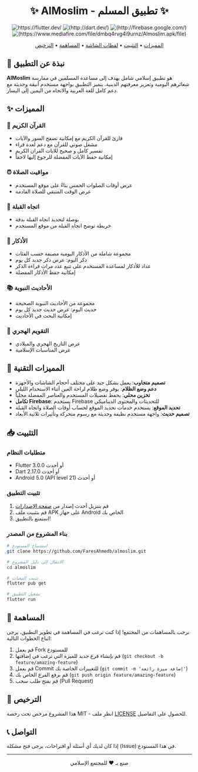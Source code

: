<div align="center">
  <h1>✨ AlMoslim - تطبيق المسلم ✨</h1>

  <p>
    <img src="https://img.shields.io/badge/Flutter-02569B?style=for-the-badge&logo=flutter&logoColor=white" alt="https://flutter.dev/"/>
    <img src="https://img.shields.io/badge/Dart-0175C2?style=for-the-badge&logo=dart&logoColor=white" alt="(http://dart.dev/)"/>
    <img src="https://img.shields.io/badge/Firebase-FFCA28?style=for-the-badge&logo=firebase&logoColor=black" alt="(http://firebase.google.com/)"/>
    <img src="https://img.shields.io/badge/Android-3DDC84?style=for-the-badge&logo=android&logoColor=white" alt="(https://www.mediafire.com/file/dmbq4rvg4i9urnz/Almoslim.apk/file)"/>
    
  </p>

  <p>
    <a href="#المميزات">المميزات</a> •
    <a href="#التثبيت">التثبيت</a> •
    <a href="#لقطات-الشاشة">لقطات الشاشة</a> •
    <a href="#المساهمة">المساهمة</a> •
    <a href="#الترخيص">الترخيص</a>
  </p>
</div>

## 📱 نبذة عن التطبيق

**AlMoslim** هو تطبيق إسلامي شامل يهدف إلى مساعدة المسلمين في ممارسة شعائرهم اليومية وتعزيز معرفتهم الدينية. يتميز التطبيق بواجهة مستخدم أنيقة وحديثة مع دعم كامل للغة العربية والاتجاه من اليمين إلى اليسار.

## ✨ المميزات

### 📖 القرآن الكريم
- قارئ للقرآن الكريم مع إمكانية تصفح السور والآيات
- مشغل صوتي للقرآن مع دعم لعدة قراء
- تفسير كامل و صحيح للايات القران الكريم
- إمكانية حفظ الآيات المفضلة للرجوع إليها لاحقاً

### ⏰ مواقيت الصلاة
- عرض أوقات الصلوات الخمس بناءً على موقع المستخدم
- عرض الوقت المتبقي للصلاة القادمة

### 🧭 اتجاه القبلة
- بوصلة لتحديد اتجاه القبلة بدقة
- خريطة توضح اتجاه القبلة من موقع المستخدم

### 📿 الأذكار
- مجموعة شاملة من الأذكار اليومية مصنفة حسب الفئات
- ذكر اليوم: عرض ذكر جديد كل يوم
- عداد للأذكار لمساعدة المستخدم على تتبع عدد مرات قراءة الذكر
- إمكانية حفظ الأذكار المفضلة

### 📚 الأحاديث النبوية
- مجموعة من الأحاديث النبوية الصحيحة
- حديث اليوم: عرض حديث جديد كل يوم
- إمكانية البحث في الأحاديث

### 📅 التقويم الهجري
- عرض التاريخ الهجري والميلادي
- عرض المناسبات الإسلامية

## 🚀 المميزات التقنية

- **تصميم متجاوب**: يعمل بشكل جيد على مختلف أحجام الشاشات والأجهزة
- **دعم وضع الظلام**: يوفر وضع ظلام لراحة العين أثناء الاستخدام الليلي
- **تخزين محلي**: يحفظ تفضيلات المستخدم والعناصر المفضلة محلياً
- **تكامل Firebase**: يستخدم Firebase للتحديثات والمحتوى الديناميكي
- **تحديد الموقع**: يستخدم خدمات تحديد الموقع لحساب أوقات الصلاة واتجاه القبلة
- **تصميم حديث**: واجهة مستخدم نظيفة وحديثة مع رسوم متحركة وتأثيرات ثلاثية الأبعاد

## 📥 التثبيت

### متطلبات النظام
- Flutter 3.0.0 أو أحدث
- Dart 2.17.0 أو أحدث
- Android 5.0 (API level 21) أو أحدث


### تثبيت التطبيق
1. قم بتنزيل أحدث إصدار من [صفحة الإصدارات](https://github.com/FaresAhmedb/almoslim/releases)
2. قم بتثبيت ملف APK على جهاز Android الخاص بك
3. استمتع بالتطبيق!

### بناء المشروع من المصدر
```bash
# استنساخ المستودع
git clone https://github.com/FaresAhmedb/almoslim.git

# الانتقال إلى دليل المشروع
cd almoslim

# تثبيت التبعيات
flutter pub get

# تشغيل التطبيق
flutter run
```

## 🤝 المساهمة

نرحب بالمساهمات من المجتمع! إذا كنت ترغب في المساهمة في تطوير التطبيق، يرجى اتباع الخطوات التالية:

1. قم بعمل Fork للمستودع
2. قم بإنشاء فرع جديد للميزة التي ترغب في إضافتها (`git checkout -b feature/amazing-feature`)
3. قم بعمل Commit للتغييرات الخاصة بك (`git commit -m 'إضافة ميزة رائعة'`)
4. قم برفع الفرع الخاص بك (`git push origin feature/amazing-feature`)
5. قم بفتح طلب سحب (Pull Request)

## 📄 الترخيص

هذا المشروع مرخص تحت رخصة MIT - انظر ملف [LICENSE](LICENSE) للحصول على التفاصيل.

## 📞 التواصل

إذا كان لديك أي أسئلة أو اقتراحات، يرجى فتح مشكلة (Issue) في هذا المستودع.

---

<div align="center">
  <p>صنع بـ ❤️ للمجتمع الإسلامي</p>
</div>
